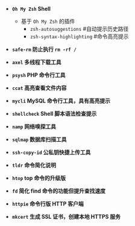 - __`Oh My Zsh` Shell__

    - 基于 `Oh My Zsh` 的插件
        - `zsh-autosuggestions` #自动提示历史路径
        - `zsh-syntax-highlighting` #命令高亮提示


- __`safe-rm` 防止执行 `rm -rf /`__

- __`axel` 多线程下载工具__

- __`psysh` PHP 命令行工具__

- __`ccat` 高亮查看文件内容__

- __`mycli` MySQL 命令行工具，具有高亮提示__

- __`shellcheck` Shell 脚本语法检查提示__

- __`namp` 网络嗅探工具__

- __`sqlmap` 数据库扫描工具__

- __`ssh-copy-id` 公私钥快捷上传工具__ 

- __`tldr` 命令简化说明__ 

- __`htop` top 命令的升级版__ 

- __`fd` 简化 find 命令的功能但提升查找速度__ 

- __`httpie` 命令行版 HTTP 客户端__ 

- __`mkcert` 生成 SSL 证书，创建本地 HTTPS 服务__ 

